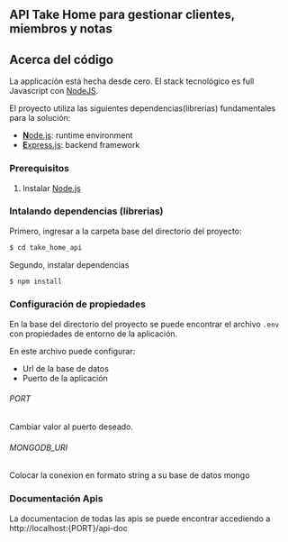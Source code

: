 ## API Take Home para gestionar clientes, miembros y notas

## Acerca del código

La applicación está hecha desde cero. El stack tecnológico es full Javascript con [NodeJS](https://nodejs.org).

El proyecto utiliza las siguientes dependencias(librerias) fundamentales para la solución:

* [**N**ode.js](https://nodejs.org): runtime environment
* [**E**xpress.js](http://expressjs.com): backend framework


### Prerequisitos

1. Instalar [Node.js](https://nodejs.org)

### Intalando dependencias (librerias)

Primero, ingresar a la carpeta base del directorio del proyecto:

```sh
$ cd take_home_api
```
Segundo, instalar dependencias

```sh
$ npm install
```
### Configuración de propiedades

En la base del directorio del proyecto se puede encontrar el archivo `.env` con propiedades de entorno de la aplicación.

En este archivo puede configurar: 
* Url de la base de datos
* Puerto de la aplicación
###### PORT
Cambiar valor al puerto deseado.

###### MONGODB_URI
Colocar la conexion en formato string a su base de datos mongo

### Documentación Apis
La documentacion de todas las apis se puede encontrar accediendo a http://localhost:{PORT}/api-doc
